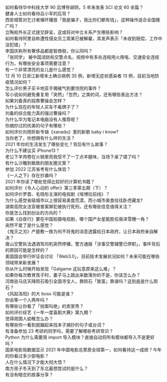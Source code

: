 如何看待华中科技大学 90 后博导胡玥，5 年来发表 SCI 论文 60 余篇？  
健身人士如何看待吕小军的后背？  
西安城管对乞讨者循环播放「我是骗子，我比你们都有钱」，这种操作适合全国推广吗？  
立陶宛外长正式提交辞呈，这或将对中立关系产生哪些影响？  
如何看待阿里自称遭性侵女员工周某已被解雇，其发声表示「未收到赔偿，工作中没犯错」？  
李国庆称所有奢侈品都是智商税，你认同吗？  
「张同学」 被中国消防和交警点名，视频中有多处违规用火用电、交通安全违规行为，有哪些安全事项需要注意？  
有一个非常漂亮的女儿是什么感觉？  
12 月 10 日浙江新增本土确诊病例 35 例，新增无症状感染者 13 例，目前当地防疫情况如何？  
怎么评价男子买卡地亚手镯被气到要住院的事件？  
写小说如何避免重复用「突然」「忽然」之类的词，还有哪些表达方法？  
如果刘备真的投靠曹操会怎样？  
为什么现在的年轻人买车不看牌子了？  
刘备的综合能力真的强过曹操吗？  
为什么华为笔记本电脑没有人推荐呢？  
你摘抄过的优美的句子有哪些？  
如何评价刘雨昕新专辑《xanadu》里的新歌 baby i know?  
当你老了，你想拥有什么样的生活？  
2021 年你的生活发生了哪些变化？背后有什么故事？  
为什么不建议买 iPhone13？  
老公下羊肉卷在火锅里而我受不了一丁点羊膻味，当场下桌了错了吗？  
有什么沙雕到极致的朋友圈文案？  
参加 2022 江苏省考有什么体验？  
《一人之下》存在抄袭吗？  
2021 年你读了哪些觉得比较好的计算机书籍？  
如何评价《令人心动的 offer》第三季第五期（下）？  
如何评价罗晋、毛晓彤主演的电视剧《埃博拉前线》？  
为什么感觉省级城市以上很容易美食荒漠，而小城市美食往往卧虎藏龙?  
湖南高院女法官被害案罪犯被执行死刑，还有哪些信息值得关注？  
你是怎么找到创业的方向的？  
如果《白夜行》要在中国拍摄电视剧，哪个国产女星能胜任唐泽雪穗一角？  
突然不爱了是什么感觉？  
《鬼灭之刃》产屋敷一族为何不将鬼的消息透露给日本政府，让日本政府亲自解决？  
唐山交警执法遇酒驾司机突然停播，警方通报「涉事交警辅警已停职」，事件背后的原因可能是怎样的？  
美国国会举行听证会讨论 「Web3.0」，目前技术发展状况如何？未来可能在哪些领域带来新发展？  
你从什么时候开始发现「Galgame 这玩意原来这么难」？  
如果你每次教育孩子时，妻子马上跳出来数落你的不是，你该怎么办？  
河南驻马店天降陨石吸引全国寻宝人，靠陨石「致富」靠谱吗？这到底是什么陨石？  
《风起洛阳》的大 boss 可能是谁？  
你会等一个人两年吗？  
有哪些让你看了「拍案叫绝」的卖家秀？  
如何评价综艺《一年一度喜剧大赛》第九期？  
觉得周围人幼稚怎么办？  
有哪些你一看到就蹦起来找本子摘抄的句子或台词？  
有准备参加 23 考研的同学吗，需要了解哪些考研常识？  
Python 为什么需要用 import 导入模块？直接自动将所有模块都导入不是更好吗？  
国家电影局数据显示 2021 年中国电影总票房全球第一，如何看待这一成绩？今年的你看过多少部电影？  
人在什么情况下才能大彻大悟？  
南方孩子冬天到了东北最想尝试的是什么？  
有没有暗恋的故事分享？  
